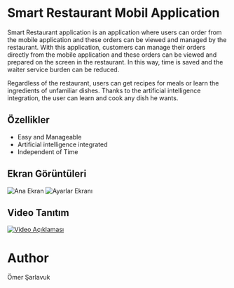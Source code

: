 # Smart Restaurant Mobil Application

Smart Restaurant application is an application where users can order from the mobile application and these orders can be viewed and managed by the restaurant. With this application, customers can manage their orders directly from the mobile application and these orders can be viewed and prepared on the screen in the restaurant. In this way, time is saved and the waiter service burden can be reduced.

Regardless of the restaurant, users can get recipes for meals or learn the ingredients of unfamiliar dishes. Thanks to the artificial intelligence integration, the user can learn and cook any dish he wants.

## Özellikler

- Easy and Manageable
- Artificial intelligence integrated
- Independent of Time

## Ekran Görüntüleri

![Ana Ekran](https://example.com/screenshot1.png)
![Ayarlar Ekranı](https://example.com/screenshot2.png)


## Video Tanıtım

[![Video Açıklaması](https://img.youtube.com/vi/LLAt8Ywuqi0/0.jpg
)](https://www.youtube.com/watch?v=LLAt8Ywuqi0)

# Author

Ömer Şarlavuk
